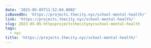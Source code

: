 ```yaml
---
date: '2023-05-05T11:52:04.000Z'
isBasedOn: 'https://projects.thecity.nyc/school-mental-health/'
link: 'https://projects.thecity.nyc/school-mental-health/'
slug: 2023-05-05-httpsprojectsthecitynycschool-mental-health
tags:
  - nyc
title: 'https://projects.thecity.nyc/school-mental-health/'
---
```


